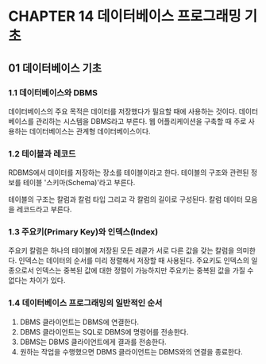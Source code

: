 # CHAPTER 14 데이터베이스 프로그래밍 기초
## 01 데이터베이스 기초
### 1.1 데이터베이스와 DBMS
데이터베이스의 주요 목적은 데이터를 저장했다가 필요할 때에 사용하는 것이다.
데이터베이스를 관리하는 시스템을 DBMS라고 부른다.
웹 어플리케이션을 구축할 때 주로 사용하는 데이터베이스는 관계형 데이터베이스이다.

### 1.2 테이블과 레코드
RDBMS에서 데이터를 저장하는 장소를 테이블이라고 한다.
테이블의 구조와 관련된 정보를 테이블 '스키마(Schema)'라고 부른다.

테이블의 구조는 칼럼과 칼럼 타입 그리고 각 칼럼의 길이로 구성된다.
칼럼 데이터 모음을 레코드라고 부른다.

### 1.3 주요키(Primary Key)와 인덱스(Index)
주요키 칼럼은 하나의 테이블에 저장된 모든 레콛가 서로 다른 값을 갖는 칼럼을 의미한다.
인덱스는 데이터의 순서를 미리 정렬해서 저장할 때 사용된다.
주요키도 인덱스의 일종으로서 인덱스는 중복된 값에 대한 정렬이 가능하지만 주요키는 중복된 값을 가질 수 없다는 차이가 있다.

### 1.4 데이터베이스 프로그래밍의 일반적인 순서
1. DBMS 클라이언트는 DBMS에 연결한다.
2. DBMS 클라이언트는 SQL로 DBMS에 명령어를 전송한다.
3. DBMS는 DBMS 클라이언트에게 결과를 전송한다.
4. 원하는 작업을 수행했으면 DBMS 클라이언트는 DBMS와의 연결을 종료한다.


